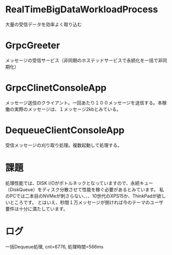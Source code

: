 # RealTimeBigDataWorkloadProcess
大量の受信データを効率よく取り込む

# GrpcGreeter
メッセージの受信サービス（非同期のホステッドサービスで永続化を一括で非同期化）

# GrpcClinetConsoleApp
メッセージ送信のクライアント。一回あたり１００メッセージを送信する。本稼働の実際のメッセージは、１メッセージ2kbとみている。

# DequeueClientConsoleApp
受信メッセージの刈り取り処理。複数起動して処理する。

# 課題
処理性能では、DISK I/Oがボトルネックとなっていますので、永続キュー（DiskQueue）をディスク分散させて性能を稼ぐ必要があるとみています。
私のPCでは二本目のNVMeが刺さらない、、、10世代のXPS15か、ThinkPadが欲しいところです。
とはいえ、秒間１万メッセージが捌ければ今のテーマのユーザ要件は十分に満たしています。

# ログ
一括Dequeue処理, cnt=6776, 処理時間=566ms
